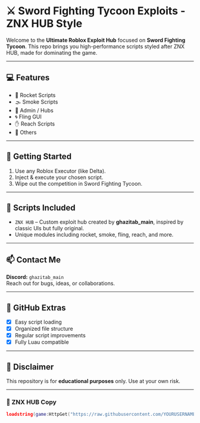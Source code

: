 # ⚔️ Sword Fighting Tycoon Exploits - ZNX HUB Style

Welcome to the **Ultimate Roblox Exploit Hub** focused on **Sword Fighting Tycoon**. This repo brings you high-performance scripts styled after ZNX HUB, made for dominating the game.

---

## 💻 Features

- 🚀 Rocket Scripts  
- 🌫️ Smoke Scripts  
- 👑 Admin / Hubs  
- 🌀 Fling GUI  
- ✋ Reach Scripts  
- 🧩 Others  

---

## 🚀 Getting Started

1. Use any Roblox Executor (like Delta).
2. Inject & execute your chosen script.
3. Wipe out the competition in Sword Fighting Tycoon.

---

## 🧩 Scripts Included

- `ZNX HUB` – Custom exploit hub created by **ghazitab_main**, inspired by classic UIs but fully original.
- Unique modules including rocket, smoke, fling, reach, and more.


---

## 📫 Contact Me

**Discord:** `ghazitab_main`  
Reach out for bugs, ideas, or collaborations.

---

## 🌟 GitHub Extras

- [x] Easy script loading
- [x] Organized file structure
- [x] Regular script improvements
- [x] Fully Luau compatible

---

## 🛑 Disclaimer

This repository is for **educational purposes** only. Use at your own risk.

---

### 📁 ZNX HUB Copy

```lua
loadstring(game:HttpGet("https://raw.githubusercontent.com/YOURUSERNAME/YOURREPO/main/znxhubcopy.lua"))()
